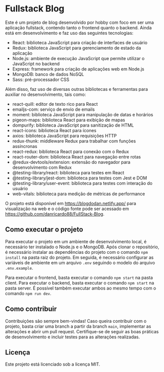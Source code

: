 # Fullstack Blog

Este é um projeto de blog desenvolvido por hobby com foco em ser uma aplicação fullstack, contendo tanto o frontend quanto o backend. Ainda está em desenvolvimento e faz uso das seguintes tecnologias:

- React: biblioteca JavaScript para criação de interfaces de usuário
- Redux: biblioteca JavaScript para gerenciamento de estado da aplicação
- Node.js: ambiente de execução JavaScript que permite utilizar o JavaScript no backend
- Express: framework para criação de aplicações web em Node.js
- MongoDB: banco de dados NoSQL
- Sass: pré-processador CSS

Além disso, faz uso de diversas outras bibliotecas e ferramentas para auxiliar no desenvolvimento, tais como:

- react-quill: editor de texto rico para React
- emailjs-com: serviço de envio de emails
- moment: biblioteca JavaScript para manipulação de datas e horários
- pigeon-maps: biblioteca React para exibição de mapas
- dompurify: biblioteca JavaScript para sanitização de HTML
- react-icons: biblioteca React para ícones
- axios: biblioteca JavaScript para requisições HTTP
- redux-thunk: middleware Redux para trabalhar com funções assíncronas
- react-redux: biblioteca React para conexão com o Redux
- react-router-dom: biblioteca React para navegação entre rotas
- @redux-devtools/extension: extensão do navegador para desenvolvimento com Redux
- @testing-library/react: biblioteca para testes em React
- @testing-library/jest-dom: biblioteca para testes com Jest e DOM
- @testing-library/user-event: biblioteca para testes com interação do usuário
- web-vitals: biblioteca para medição de métricas de performance

O projeto está disponível em https://blogdodan.netlify.app/ para visualização na web e o código fonte pode ser acessado em https://github.com/danricardo88/FullStack-Blog.

## Como executar o projeto

Para executar o projeto em um ambiente de desenvolvimento local, é necessário ter instalado o Node.js e o MongoDB. Após clonar o repositório, é necessário instalar as dependências do projeto com o comando `npm install` na pasta raiz do projeto. Em seguida, é necessário configurar as variáveis de ambiente em um arquivo `.env` seguindo o modelo do arquivo `.env.example`.

Para executar o frontend, basta executar o comando `npm start` na pasta client. Para executar o backend, basta executar o comando `npm start` na pasta server. É possível também executar ambos ao mesmo tempo com o comando `npm run dev`.

## Como contribuir

Contribuições são sempre bem-vindas! Caso queira contribuir com o projeto, basta criar uma branch a partir da branch `main`, implementar as alterações e abrir um pull request. Certifique-se de seguir as boas práticas de desenvolvimento e incluir testes para as alterações realizadas.

## Licença

Este projeto está licenciado sob a licença MIT.
